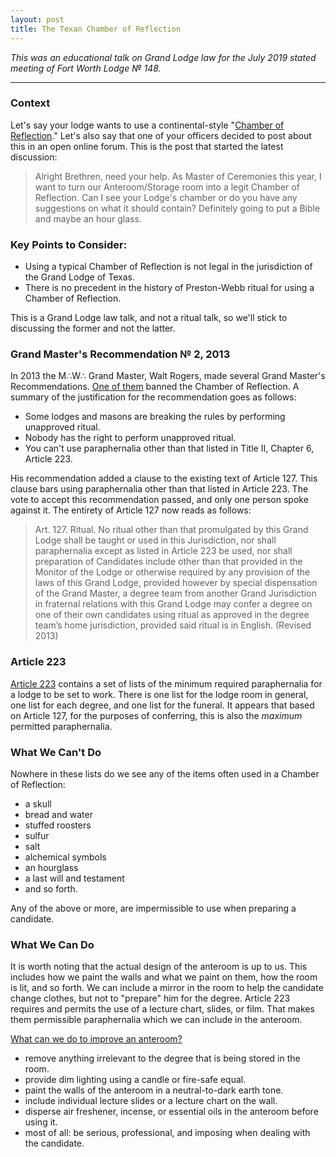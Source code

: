 ```yaml
---
layout: post
title: The Texan Chamber of Reflection
---
```


[gm recommendation]: /images/2019-07-08-gm-recommendation.png
[article 223]: /images/2019-07-08-article-223.png

*This was an educational talk on Grand Lodge law for the July 2019 stated meeting of Fort Worth Lodge № 148.*

* * *

### Context

Let's say your lodge wants to use a continental-style "[Chamber of Reflection](https://en.wikipedia.org/wiki/Chamber_of_Reflection)." Let's also say that one of your officers decided to post about this in an open online forum. This is the post that started the latest discussion:

> Alright Brethren, need your help. As Master of Ceremonies this year, I want to turn our Anteroom/Storage room into a legit Chamber of Reflection. Can I see your Lodge's chamber or do you have any suggestions on what it should contain? Definitely going to put a Bible and maybe an hour glass.

### Key Points to Consider:

* Using a typical Chamber of Reflection is not legal in the jurisdiction of the Grand Lodge of Texas.
* There is no precedent in the history of Preston-Webb ritual for using a Chamber of Reflection.

This is a Grand Lodge law talk, and not a ritual talk, so we'll stick to discussing the former and not the latter.

### Grand Master's Recommendation № 2, 2013

In 2013 the M∴W∴ Grand Master, Walt Rogers, made several Grand Master's Recommendations. [One of them](/images/2019-07-08-gm-recommendation.png) banned the Chamber of Reflection. A summary of the justification for the recommendation goes as follows:

* Some lodges and masons are breaking the rules by performing unapproved ritual.
* Nobody has the right to perform unapproved ritual.
* You can't use paraphernalia other than that listed in Title II, Chapter 6, Article 223.

His recommendation added a clause to the existing text of Article 127. This clause bars using paraphernalia other than that listed in Article 223. The vote to accept this recommendation passed, and only one person spoke against it. The entirety of Article 127 now reads as follows:

> Art. 127. Ritual. No ritual other than that promulgated by this Grand Lodge shall be taught or used in this Jurisdiction, nor shall paraphernalia except as listed in Article 223 be used, nor shall preparation of Candidates include other than that provided in the Monitor of the Lodge or otherwise required by any provision of the laws of this Grand Lodge, provided however by special dispensation of the Grand Master, a degree team from another Grand Jurisdiction in fraternal relations with this Grand Lodge may confer a degree on one of their own candidates using ritual as approved in the degree team’s home jurisdiction, provided said ritual is in English. (Revised 2013)

### Article 223

[Article 223](/images/2019-07-08-article-223.png) contains a set of lists of the minimum required paraphernalia for a lodge to be set to work. There is one list for the lodge room in general, one list for each degree, and one list for the funeral. It appears that based on Article 127, for the purposes of conferring, this is also the *maximum* permitted paraphernalia.

### What We Can't Do

Nowhere in these lists do we see any of the items often used in a Chamber of Reflection:

* a skull
* bread and water
* stuffed roosters
* sulfur
* salt
* alchemical symbols
* an hourglass
* a last will and testament
* and so forth.

Any of the above or more, are impermissible to use when preparing a candidate.

### What We Can Do

It is worth noting that the actual design of the anteroom is up to us. This includes how we paint the walls and what we paint on them, how the room is lit, and so forth. We can include a mirror in the room to help the candidate change clothes, but not to "prepare" him for the degree. Article 223 requires and permits the use of a lecture chart, slides, or film. That makes them permissible paraphernalia which we can include in the anteroom.

[What can we do to improve an anteroom?](https://www.texanmason.com/2016/10/05/the-prep-room-by-jason-mitchell.html)

* remove anything irrelevant to the degree that is being stored in the room.
* provide dim lighting using a candle or fire-safe equal. 
* paint the walls of the anteroom in a neutral-to-dark earth tone.
* include individual lecture slides or a lecture chart on the wall.
* disperse air freshener, incense, or essential oils in the anteroom before using it.
* most of all: be serious, professional, and imposing when dealing with the candidate.